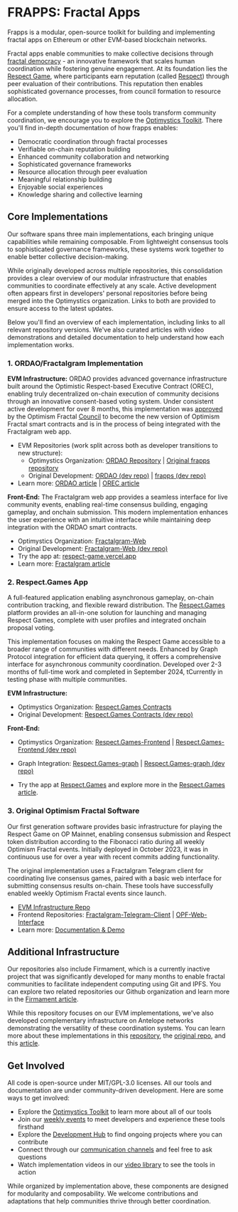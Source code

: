# FRAPPS: Fractal Apps

Frapps is a modular, open-source toolkit for building and implementing fractal apps on Ethereum or other EVM-based blockchain networks.

Fractal apps enable communities to make collective decisions through [fractal democracy](https://optimystics.io/fractal-democracy) - an innovative framework that scales human coordination while fostering genuine engagement. At its foundation lies the [Respect Game](https://optimystics.io/respectgame), where participants earn reputation (called [Respect](https://optimystics.io/respect)) through peer evaluation of their contributions. This reputation then enables sophisticated governance processes, from council formation to resource allocation.

For a complete understanding of how these tools transform community coordination, we encourage you to explore the [Optimystics Toolkit](http://optimystics.io/tools). There you'll find in-depth documentation of how frapps enables:

- Democratic coordination through fractal processes
- Verifiable on-chain reputation building
- Enhanced community collaboration and networking
- Sophisticated governance frameworks
- Resource allocation through peer evaluation
- Meaningful relationship building
- Enjoyable social experiences
- Knowledge sharing and collective learning

## Core Implementations

Our software spans three main implementations, each bringing unique capabilities while remaining composable. From lightweight consensus tools to sophisticated governance frameworks, these systems work together to enable better collective decision-making.

While originally developed across multiple repositories, this consolidation provides a clear overview of our modular infrastructure that enables communities to coordinate effectively at any scale. Active development often appears first in developers' personal repositories before being merged into the Optimystics organization. Links to both are provided to ensure access to the latest updates.

Below you'll find an overview of each implementation, including links to all relevant repository versions. We've also curated articles with video demonstrations and detailed documentation to help understand how each implementation works.

### 1. ORDAO/Fractalgram Implementation

**EVM Infrastructure:** ORDAO provides advanced governance infrastructure built around the Optimistic Respect-based Executive Contract (OREC), enabling truly decentralized on-chain execution of community decisions through an innovative consent-based voting system. Under consistent active development for over 8 months, this implementation was [approved](https://snapshot.org/#/optimismfractal.eth/proposal/0x3c35f474b1e2c037f32455abd75d027aa29d402200ac649fecb8b46c789c26a3) by the Optimism Fractal [Council](http://optimismfractal.com/council) to become the new version of Optimism Fractal smart contracts and is in the process of being integrated with the Fractalgram web app.

- EVM Repositories (work split across both as developer transitions to new structure):
    - Optimystics Organization: [ORDAO Repository](https://github.com/Optimystics/ordao) | [Original frapps repository](https://github.com/Optimystics/frapps)
    - Original Development: [ORDAO (dev repo)](https://github.com/sim31/ordao) | [frapps (dev repo)](https://github.com/sim31/frapps)
- Learn more: [ORDAO article](https://optimystics.io/ordao) | [OREC article](https://optimystics.io/orec)

**Front-End:** The Fractalgram web app provides a seamless interface for live community events, enabling real-time consensus building, engaging gameplay, and onchain submission. This modern implementation enhances the user experience with an intuitive interface while maintaining deep integration with the ORDAO smart contracts.

- Optimystics Organization: [Fractalgram-Web](https://github.com/Optimystics/fractalgram-v2-respect-game-front-end)
- Original Development: [Fractalgram-Web (dev repo)](https://github.com/fatherabraham-hms/fractalgram)
- Try the app at: [respect-game.vercel.app](http://respect-game.vercel.apphttps://respect-game.vercel.app/login)
- Learn more: [Fractalgram article](https://optimystics.io/fractalgram)

### 2. Respect.Games App

A full-featured application enabling asynchronous gameplay, on-chain contribution tracking, and flexible reward distribution. The [Respect.Games](http://Respect.Games) platform provides an all-in-one solution for launching and managing Respect Games, complete with user profiles and integrated onchain proposal voting. 

This implementation focuses on making the Respect Game accessible to a broader range of communities with different needs. Enhanced by Graph Protocol integration for efficient data querying, it offers a comprehensive interface for asynchronous community coordination. Developed over 2-3 months of full-time work and completed in September 2024, tCurrently in testing phase with multiple communities. 

**EVM Infrastructure:**

- Optimystics Organization: [Respect.Games Contracts](https://github.com/Optimystics/Respect.Games-app-smart-contracts)
- Original Development: [Respect.Games Contracts (dev repo)](https://github.com/n0umen0n/RGRG)

**Front-End:**  

- Optimystics Organization: [Respect.Games-Frontend](https://github.com/Optimystics/respect.games-ui) | [Respect.Games-Frontend (dev repo)](https://github.com/lennarlehestik/respectgameui)
- Graph Integration: [Respect.Games-graph](https://github.com/Optimystics/respect.games-graph) | [Respect.Games-graph (dev repo)](https://github.com/lennarlehestik/respectgamegraph)

- Try the app at [Respect.Games](http://Respect.Games) and explore more in the [Respect.Games article](https://optimystics.io/respect-games-app).

### 3. Original Optimism Fractal Software

Our first generation software provides basic infrastructure for playing the Respect Game on OP Mainnet, enabling consensus submission and Respect token distribution according to the Fibonacci ratio during all weekly Optimism Fractal events. Initially deployed in October 2023, it was in continuous use for over a year with recent commits adding functionality. 

The original implementation uses a Fractalgram Telegram client for coordinating live consensus games, paired with a basic web interface for submitting consensus results on-chain. These tools have successfully enabled weekly Optimism Fractal events since launch.

- [EVM Infrastructure Repo](https://github.com/Optimystics/op-fractal-sc)
- Frontend Repositories: [Fractalgram-Telegram-Client](https://github.com/Optimystics/fractalgram) | [OPF-Web-Interface](https://github.com/Optimystics/op-fractal-frontend)
- Learn more: [Documentation & Demo](https://optimystics.io/first-generation-opf-software)

## Additional Infrastructure

Our repositories also include Firmament, which is a currently inactive project that was significantly developed for many months to enable fractal communities to facilitate independent computing using Git and IPFS. You can explore two related repositories our Github organization and learn more  in the [Firmament article](http://optimystics.io/firmament).

While this repository focuses on our EVM implementations, we've also developed complementary infrastructure on Antelope networks demonstrating the versatility of these coordination systems. You can learn more about these implementations in this [repository](https://github.com/Optimystics/eden-fractal-contract), the [original repo](https://github.com/James-Mart/eden-fractal-contract), and this [article](https://edencreators.com/tools). 

## Get Involved

All code is open-source under MIT/GPL-3.0 licenses. All our tools and documentation are under community-driven development. Here are some ways to get involved:

- Explore the [Optimystics Toolkit](http://optimystics.io/tools) to learn more about all of our tools
- Join our [weekly events](http://lu.ma/optimystics) to meet developers and experience these tools firsthand
- Explore the [Development Hub](https://optimystics.io/optimism-fractal-development-hub) to find ongoing projects where you can contribute
- Connect through our [communication channels](https://optimystics.io/contact) and feel free to ask questions
- Watch implementation videos in our [video library](https://optimystics.io/contact) to see the tools in action

While organized by implementation above, these components are designed for modularity and composability. We welcome contributions and adaptations that help communities thrive through better coordination.

